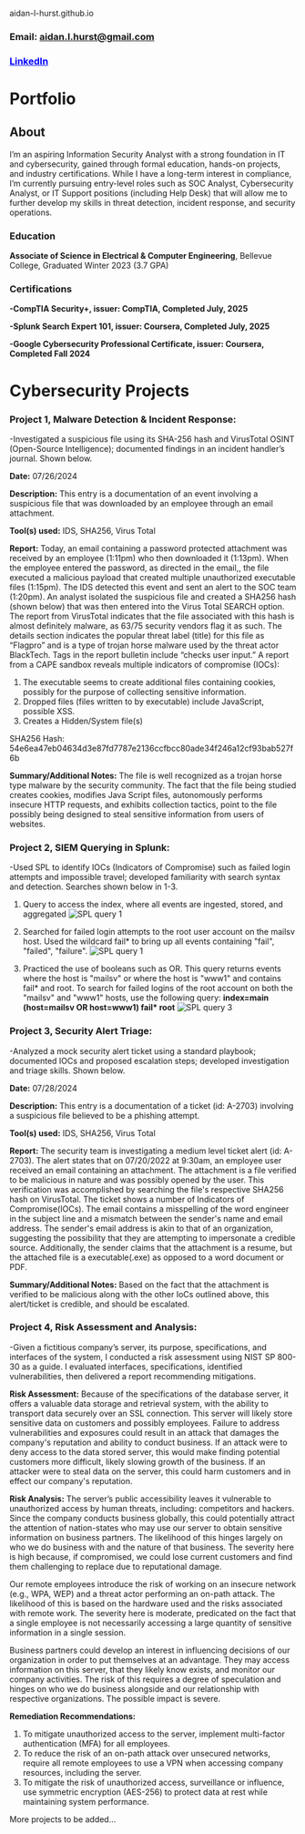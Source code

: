 aidan-l-hurst.github.io

### <span class="blue-text">Email: aidan.l.hurst@gmail.com </span>

### <a href="https://www.linkedin.com/in/aidan-hurst-445453303" style="color: blue;">LinkedIn</a>
# Portfolio
## About
I’m an aspiring Information Security Analyst with a strong foundation in IT and 
cybersecurity, gained through formal education, hands-on projects, and industry 
certifications. While I have a long-term interest in compliance, I’m currently 
pursuing entry-level roles such as SOC Analyst, Cybersecurity Analyst, or IT 
Support positions (including Help Desk) that will allow me to further develop 
my skills in threat detection, incident response, and security operations.

### Education
**Associate of Science in Electrical & Computer Engineering**, Bellevue College, 
Graduated Winter 2023 (3.7 GPA)

### Certifications 
**-CompTIA Security+, issuer: CompTIA, Completed July, 2025**

**-Splunk Search Expert 101, issuer: Coursera, Completed July, 2025**

**-Google Cybersecurity Professional Certificate, issuer: Coursera, Completed Fall 2024**

# Cybersecurity Projects 
### Project 1, Malware Detection & Incident Response: 
-Investigated a suspicious file using its SHA-256 hash and VirusTotal OSINT 
(Open-Source Intelligence); documented findings in an incident handler’s journal. Shown below.

**Date:** 07/26/2024

**Description:** This entry is a documentation of an event involving a suspicious file that was downloaded by an employee through an email attachment. 

**Tool(s) used:** IDS, SHA256, Virus Total

**Report:** Today, an email containing a password protected attachment was received by an employee (1:11pm) who then downloaded it (1:13pm). When the employee entered the password, as directed in the email,, the file executed a malicious payload that created multiple unauthorized executable files (1:15pm). The IDS detected this event and sent an alert to the SOC team (1:20pm). An analyst isolated the suspicious file and created a SHA256 hash (shown below) that was then entered into the Virus Total SEARCH option. The report from VirusTotal indicates that the file associated with this hash is almost definitely malware, as 63/75 security vendors flag it as such. The details section indicates the popular threat label (title) for this file as “Flagpro” and is a type of trojan horse malware used by the threat actor BlackTech. Tags in the report bulletin include “checks user input.” A report from a CAPE sandbox reveals multiple indicators of compromise (IOCs): 
1. The executable seems to create additional files containing cookies, possibly for the purpose of collecting sensitive information. 
2. Dropped files (files written to by executable) include JavaScript, possible XSS.
3. Creates a Hidden/System file(s) 

SHA256 Hash: 54e6ea47eb04634d3e87fd7787e2136ccfbcc80ade34f246a12cf93bab527f6b 

**Summary/Additional Notes:** The file is well recognized as a trojan horse type malware by the security community. The fact that the file being studied creates cookies, modifies Java Script files, autonomously performs insecure HTTP requests, and exhibits collection tactics, point to the file possibly being designed to steal sensitive information from users of websites. 

### Project 2, SIEM Querying in Splunk: 
-Used SPL to identify IOCs (Indicators of Compromise) such as failed login attempts 
and impossible travel; developed familiarity with search syntax and detection. Searches shown below in 1-3.

1. Query to access the index, where all events are ingested, stored, and aggregated 
![SPL query 1](assets/img/Splunk%20query%201.png)

2. Searched for failed login attempts to the root user account on the mailsv host. Used
the wildcard fail* to bring up all events containing "fail", "failed", "failure". 
![SPL query 1](assets/img/Splunk%20query%202.png)

3. Practiced the use of booleans such as OR. This query returns events where the host is "mailsv" or where the host is "www1" and contains fail* and root.
To search for failed logins of the root account on both the "mailsv" and "www1" hosts, use the following query: __index=main (host=mailsv OR host=www1) fail* root__ 
![SPL query 3](assets/img/Splunk%20query%203%20OR%20statement.png)


### Project 3, Security Alert Triage: 
-Analyzed a mock security alert ticket using a standard playbook; documented IOCs 
and proposed escalation steps; developed investigation and triage skills. Shown below.

**Date:** 07/28/2024

**Description:** This entry is a documentation of a ticket (id: A-2703) involving a suspicious file believed to be a phishing attempt.

**Tool(s) used:** IDS, SHA256, Virus Total

**Report:** The security team is investigating a medium level ticket alert (id: A-2703). The alert states that on 07/20/2022 at 9:30am, an employee user received an email containing an attachment. The attachment is a file verified to be malicious in nature and was possibly opened by the user. This verification was accomplished by searching the file's respective SHA256 hash on VirusTotal. The ticket shows a number of Indicators of Compromise(IOCs). The email contains a misspelling of the word engineer in the subject line and a mismatch between the sender's name and email address. The sender's email address is akin to that of an organization, suggesting the possibility that they are attempting to impersonate a credible source. Additionally, the sender claims that the attachment is a resume, but the attached file is a executable(.exe) as opposed to a word document or PDF.

**Summary/Additional Notes:** Based on the fact that the attachment is verified to be malicious along with the other IoCs outlined above, this alert/ticket is credible, and should be escalated. 

### Project 4, Risk Assessment and Analysis: 
-Given a fictitious company’s server, its purpose, specifications, and interfaces of the system, I conducted a risk assessment using NIST SP 800-30 as a guide. I evaluated interfaces, specifications, identified vulnerabilities, then delivered a report recommending mitigations.

**Risk Assessment:**
Because of the specifications of  the database server, it offers a valuable data storage and retrieval system, with the ability to transport data securely over an SSL connection. This server will likely store sensitive data on customers and possibly employees. Failure to address vulnerabilities and exposures could result in an attack that damages the company's reputation and ability to conduct business. If an attack were to deny access to the data stored server, this would make finding potential customers more difficult, likely slowing growth of the business. If an attacker were to steal data on the server, this could harm customers and in effect our company's reputation.

**Risk Analysis:** 
The server’s public accessibility leaves it vulnerable to unauthorized access by human threats, including: competitors and hackers. Since the company conducts business globally, this could potentially attract the attention of nation-states who may use our server to obtain sensitive information on business partners. The likelihood of this hinges largely on who we do business with and the nature of that business. The severity here is high because, if compromised, we could lose current customers and find them challenging to replace due to reputational damage.

Our remote employees introduce the risk of working on an insecure network (e.g., WPA, WEP) and a threat actor performing an on-path attack. The likelihood of this is based on the hardware used and the risks associated with remote work. The severity here is moderate, predicated on the fact that a single employee is not necessarily accessing a large quantity of sensitive information in a single session. 

Business partners could develop an interest in influencing decisions of our organization in order to put themselves at an advantage. They may access information on this server, that they likely know exists, and monitor our company activities. The risk of this requires a degree of speculation and hinges on who we do business alongside and our relationship with respective organizations. The possible impact is severe.

**Remediation Recommendations:** 
1. To mitigate unauthorized access to the server, implement multi-factor authentication (MFA) for all employees.
2. To reduce the risk of an on-path attack over unsecured networks, require all remote employees to use a VPN when accessing company resources, including the server.
3. To mitigate the risk of unauthorized access, surveillance or influence, use symmetric encryption (AES-256) to protect data at rest while maintaining system performance.

More projects to be added...
